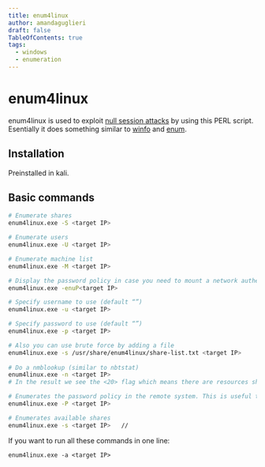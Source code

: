 ```yaml
---
title: enum4linux
author: amandaguglieri
draft: false
TableOfContents: true
tags:
  - windows
  - enumeration
---
```


# enum4linux

enum4linux is used to exploit [null session attacks](windows-null-session-attack.md) by using this PERL script. Esentially it does something similar to  [winfo](winfo.md) and [enum](enum.md).

## Installation

Preinstalled in kali.

## Basic commands

```bash
# Enumerate shares
enum4linux.exe -S <target IP> 

# Enumerate users
enum4linux.exe -U <target IP>     

# Enumerate machine list
enum4linux.exe -M <target IP>

# Display the password policy in case you need to mount a network authentification attack
enum4linux.exe -enuP<target IP>

# Specify username to use (default “”)
enum4linux.exe -u <target IP>

# Specify password to use (default “”)
enum4linux.exe -p <target IP>     

# Also you can use brute force by adding a file
enum4linux.exe -s /usr/share/enum4linux/share-list.txt <target IP>   
  
# Do a nmblookup (similar to nbtstat)
enum4linux.exe -n <target IP>  
# In the result we see the <20> flag which means there are resources shared

# Enumerates the password policy in the remote system. This is useful to use brute force
enum4linux.exe -P <target IP>

# Enumerates available shares
enum4linux.exe -s <target IP>   //     
```

If you want to run all these commands in one line:

```
enum4linux.exe -a <target IP>
```
